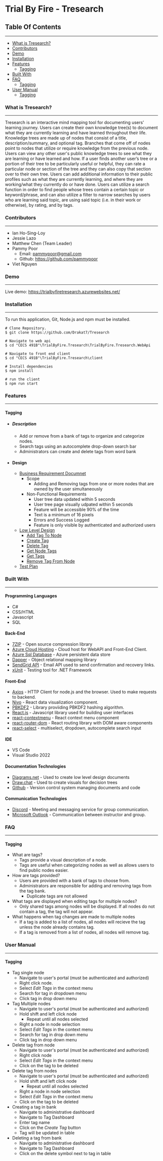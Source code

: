 # Trial By Fire - Tresearch
## Table Of Contents
--------------------------------
- [What is Tresearch?](#what-is-tresearch)
- [Contributors](#contributors)
- [Demo](#demo)
- [Installation](#installation)
- [Features](#features)
  - [Tagging](#tagging)
- [Built With](#built-with)
- [FAQ](#faq)
  - [Tagging](#tagging-1)
- [User Manual](#user-manual)
  - [Tagging](#tagging-2)
### What is Tresearch?
--------------------------------
Tresearch is an interactive mind mapping tool for documenting users' learning journey.  Users can create their own knowledge tree(s) to document what they are currently learning and have learned throughout their life. Knowledge trees are made up of nodes that consist of a title,  description/summary, and optional tag. Branches that come off of nodes point to nodes that utilize or require knowledge from the previous node. Users can view any other user's public knowledge trees to see what they are learning or have learned and how. If a user finds another user’s tree or a portion of their tree to be particularly useful or helpful, they can rate a particular node or section of the tree and they can also copy that section over to their own tree. Users can add additional information to their public profiles such as what they are currently learning, and where they are working/what they currently do or have done. Users can utilize a search function in order to find people whose trees contain a certain topic or keyword/phrase, and can also utilize a filter to narrow searches by users who are learning said topic, are using said topic (i.e. in their work or otherwise), by rating, and by tags.

### Contributors
--------------------------------
- Ian Ho-Sing-Loy
- Jessie Lazo
- Matthew Chen (Team Leader)
- Pammy Poor
  - Email: pammypoor@gmail.com
  - Github: https://github.com/pammypoor
- Viet Nguyen

### Demo
--------------------------------
Live demo: https://trialbyfiretresearch.azurewebsites.net/

### Installation
--------------------------------
To run this application, Git, Node.js and npm must be installed. 

```
# Clone Repository. 
$ git clone https://github.com/Drakat7/Tresearch

# Navigate to web api
$ cd "CECS 491B"\TrialByFire.Tresearch\TrialByFire.Tresearch.WebApi

# Navigate to front end client
$ cd "CECS 491B"\TrialByFire.Tresearch\client

# Install dependencies
$ npm install

# run the client
$ npm run start

```

### Features
--------------------------------
#### Tagging
- ##### Description
  - Add or remove from a bank of tags to organize and categorize nodes. 
  - Search tags using an autocomplete drop-down search bar
  - Administrators can create and delete tags from word bank
- #### Design
  - [Business Requirement Documnet](https://github.com/Drakat7/Tresearch/blob/pammy/Documents/BRD.pdf)
    - Scope
      - Adding and Removing tags from one or more nodes that are owned by the user simultaneously
    - Non-Functional Requirements
      - User tree data updated within 5 seconds
      - User tree page visually udpated within 5 seconds
      - Feature will be accessible 90% of the time
      - Text is a minimum of 16 pixels
      - Errors and Success Logged
      - Feature is only visible by authenticated and authorized users
  - [Low Level Design](https://github.com/Drakat7/Tresearch/tree/main/Sequence%20Diagrams/Tagging%20Diagrams)
    - [Add Tag To Node](https://github.com/Drakat7/Tresearch/tree/main/Sequence%20Diagrams/Tagging%20Diagrams/Add%20Node%20Tag)
    - [Create Tag](https://github.com/Drakat7/Tresearch/tree/main/Sequence%20Diagrams/Tagging%20Diagrams/Create%20Tag)
    - [Delete Tag](https://github.com/Drakat7/Tresearch/tree/main/Sequence%20Diagrams/Tagging%20Diagrams/Delete%20Tag)
    - [Get Node Tags](https://github.com/Drakat7/Tresearch/tree/main/Sequence%20Diagrams/Tagging%20Diagrams/Get%20Node%20Tags) 
    - [Get Tags](https://github.com/Drakat7/Tresearch/tree/main/Sequence%20Diagrams/Tagging%20Diagrams/Get%20Tags)
    - [Remove Tag From Node](https://github.com/Drakat7/Tresearch/tree/main/Sequence%20Diagrams/Tagging%20Diagrams/Remove%20Node%20Tag)
  - [Test Plan](https://github.com/Drakat7/Tresearch/blob/main/Documents/Test%20Plan.pdf)
### Built With
--------------------------------
#### Programming Languages
- C#
- CSS/HTML
- Javascript
- SQL
#### Back-End
- [7ZIP](https://www.7-zip.org/) - Open source compression library
- [Azure Cloud Hosting](https://azure.microsoft.com/en-us/services/cloud-services/#pricing) - Cloud host for WebAPI and Front-End Client.
- [Azure Sql Database](https://azure.microsoft.com/en-us/products/azure-sql/database/) - Azure persistent data store
- [Dapper](https://github.com/DapperLib/Dapper) - Object relational mapping library
- [SendGrid API](https://sendgrid.com/) - Email API used to send confirmation and recovery links.
- [xUnit](https://xunit.net/) - Testing tool for .NET Framework
#### Front-End
- [Axios](https://axios-http.com/docs/intro) - HTTP Client for node.js and the browser. Used to make requests to backend.
- [Nivo](https://nivo.rocks/) - React data visualization component.
- [PBKDF2](https://www.npmjs.com/package/pbkdf2) - Library proviiding PBKDF2 hashing algorithm.
- [React.js](https://reactjs.org/) - Javascript library used for building user interfaces
- [react-contextmenu](https://www.npmjs.com/package/react-contextmenu) - React context menu component
- [react-router-dom](https://v5.reactrouter.com/web/guides/quick-start) - React routing library with DOM aware components
- [react-select](https://react-select.com/home) - multiselect, dropdown, autocomplete search input 
#### IDE
- VS Code 
- Visual Studio 2022
#### Documentation Technologies
- [Diagrams.net](https://www.diagrams.net/) - Used to create low level design documents
- [Draw.chat](https://draw.chat/) - Used to create visuals for decision trees
- [Github](https://github.com/) - Version control system managing documents and code
#### Communication Technologies
- [Discord](https://discord.com/) - Meeting and messaging service for group communication.
- [Microsoft Outlook](https://outlook.live.com/owa/) - Communication between instructor and group.

### FAQ
--------------------------------
#### Tagging
- What are tags?
  - Tags provide a visual description of a node. 
  - Tags are useful when categorizing nodes as well as allows users to find public nodes easier.
- How are tags provided?
  - Users are provided with a bank of tags to choose from.
  - Administrators are responsible for adding and removing tags from the tag bank.
    - Duplicate tags are not allowed
- What tags are displayed when editing tags for multiple nodes?
  - Only shared tags among nodes will be displayed. If all nodes do not contain a tag, the tag will not appear. 
- What happens when tag changes are made to multiple nodes
  - If a tag is added to a list of nodes, all nodes will recieve the tag unless the node already contains tag.
  - If a tag is removed from a list of nodes, all nodes will remove tag.
### User Manual
--------------------------------
#### Tagging
- Tag single node
  - Navigate to user's portal (must be authenticated and authorized)
  - Right click node.
  - Select *Edit Tags* in the context menu
  - Search for tag in dropdown menu
  - Click tag in drop down menu
- Tag Multiple nodes
  - Navigate to user's portal (must be authenticated and authorized)
  - Hold shift and left click node
    - Repeat until all nodes selected
  - Right a node in node selection
  - Select *Edit Tags* in the context menu
  - Search for tag in drop down menu
  - Click tag in drop down menu
- Delete tag from node
  - Navigate to user's portal (must be authenticated and authorized)
  - Right click node
  - Select *Edit Tags* in the context menu
  - Click on the tag to be deleted
- Delete tag from nodes
  - Navigate to user's portal (must be authenticated and authorized)
  - Hold shift and left click node
    - Repeat until all nodes selected
  - Right a node in node selection
  - Select *Edit Tags* in the context menu
  - Click on the tag to be deleted
- Creating a tag in bank
  - Navigate to administrative dashboard
  - Navigate to Tag Dashboard
  - Enter tag name
  - Click on the *Create Tag* button
  - Tag will be updated in table
- Deleting a tag from bank
  - Navigate to administrative dashboard
  - Navigate to Tag Dashboard
  - Click on the delete symbol next to tag in table